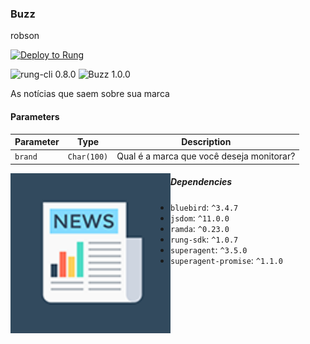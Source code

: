 ### Buzz

robson

[![Deploy to Rung](https://i.imgur.com/uijt57R.png)](https://app.rung.com.br/integration/Buzz/customize)

![rung-cli 0.8.0](https://img.shields.io/badge/rung--cli-0.8.0-blue.svg?style=flat-square)
![Buzz 1.0.0](https://img.shields.io/badge/Buzz-1.0.0-green.svg?style=flat-square)

As notícias que saem sobre sua marca

#### Parameters

|Parameter | Type | Description |
|----------|------|-------------|
| `brand` | `Char(100)` | Qual é a marca que você deseja monitorar? |

<img align="left" width="256" src="./icon.png" />

##### Dependencies

- `bluebird`: `^3.4.7`
- `jsdom`: `^11.0.0`
- `ramda`: `^0.23.0`
- `rung-sdk`: `^1.0.7`
- `superagent`: `^3.5.0`
- `superagent-promise`: `^1.1.0`
